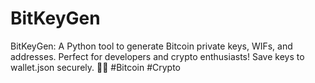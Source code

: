 # BitKeyGen
BitKeyGen: A Python tool to generate Bitcoin private keys, WIFs, and addresses. Perfect for developers and crypto enthusiasts! Save keys to wallet.json securely. 🚀🔑 #Bitcoin #Crypto
